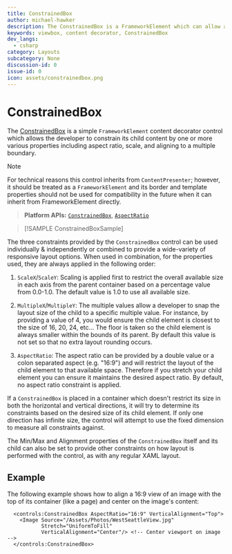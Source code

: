 ```yaml
---
title: ConstrainedBox
author: michael-hawker
description: The ConstrainedBox is a FrameworkElement which can allow a developer to constrain the scale, multiple of, or aspect ratio of its content.
keywords: viewbox, content decorator, ConstrainedBox
dev_langs:
  - csharp
category: Layouts
subcategory: None
discussion-id: 0
issue-id: 0
icon: assets/constrainedbox.png
---
```


# ConstrainedBox

The [ConstrainedBox](/dotnet/api/microsoft.toolkit.uwp.ui.controls.constrainedbox) is a simple `FrameworkElement` content decorator control which allows the developer to constrain its child content by one or more various properties including aspect ratio, scale, and aligning to a multiple boundary.

> [!NOTE]
> For technical reasons this control inherits from `ContentPresenter`; however, it should be treated as a `FrameworkElement` and its border and template properties should not be used for compatibility in the future when it can inherit from FrameworkElement directly.

> **Platform APIs:** [`ConstrainedBox`](/dotnet/api/microsoft.toolkit.uwp.ui.controls.constrainedbox), [`AspectRatio`](/dotnet/api/microsoft.toolkit.uwp.ui.controls.aspectratio)

> [!SAMPLE ConstrainedBoxSample]

The three constraints provided by the `ConstrainedBox` control can be used individually & independently or combined to provide a wide-variety of responsive layout options. When used in combination, for the properties used, they are always applied in the following order:

1. `ScaleX`/`ScaleY`: Scaling is applied first to restrict the overall available size in each axis from the parent container based on a percentage value from 0.0-1.0. The default value is 1.0 to use all available size.

2. `MultipleX`/`MultipleY`: The multiple values allow a developer to snap the layout size of the child to a specific multiple value. For instance, by providing a value of 4, you would ensure the child element is closest to the size of 16, 20, 24, etc... The floor is taken so the child element is always smaller within the bounds of its parent. By default this value is not set so that no extra layout rounding occurs.

3. `AspectRatio`: The aspect ratio can be provided by a double value or a colon separated aspect (e.g. "16:9") and will restrict the layout of the child element to that available space. Therefore if you stretch your child element you can ensure it maintains the desired aspect ratio. By default, no aspect ratio constraint is applied.

If a `ConstrainedBox` is placed in a container which doesn't restrict its size in both the horizontal and vertical directions, it will try to determine its constraints based on the desired size of its child element. If only one direction has infinite size, the control will attempt to use the fixed dimension to measure all constraints against.

The Min/Max and Alignment properties of the `ConstrainedBox` itself and its child can also be set to provide other constraints on how layout is performed with the control, as with any regular XAML layout.

## Example

The following example shows how to align a 16:9 view of an image with the top of its container (like a page) and center on the image's content:

```xaml
  <controls:ConstrainedBox AspectRatio="16:9" VerticalAlignment="Top">
    <Image Source="/Assets/Photos/WestSeattleView.jpg"
           Stretch="UniformToFill"
           VerticalAlignment="Center"/> <!-- Center viewport on image -->
  </controls:ConstrainedBox>
```
